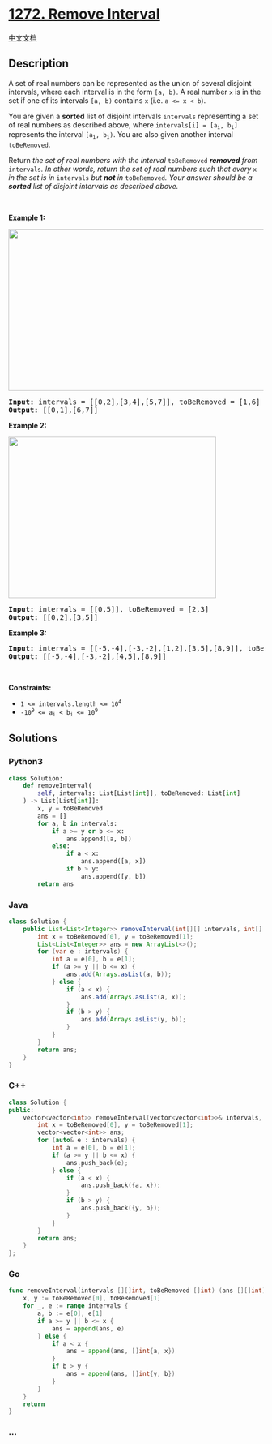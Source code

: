# [1272. Remove Interval](https://leetcode.com/problems/remove-interval)

[中文文档](/solution/1200-1299/1272.Remove%20Interval/README.md)

## Description

<p>A set of real numbers can be represented as the union of several disjoint intervals, where each interval is in the form <code>[a, b)</code>. A real number <code>x</code> is in the set if one of its intervals <code>[a, b)</code> contains <code>x</code> (i.e. <code>a &lt;= x &lt; b</code>).</p>

<p>You are given a <strong>sorted</strong> list of disjoint intervals <code>intervals</code> representing a set of real numbers as described above, where <code>intervals[i] = [a<sub>i</sub>, b<sub>i</sub>]</code> represents the interval <code>[a<sub>i</sub>, b<sub>i</sub>)</code>. You are also given another interval <code>toBeRemoved</code>.</p>

<p>Return <em>the set of real numbers with the interval </em><code>toBeRemoved</code><em> <strong>removed</strong> from</em><em> </em><code>intervals</code><em>. In other words, return the set of real numbers such that every </em><code>x</code><em> in the set is in </em><code>intervals</code><em> but <strong>not</strong> in </em><code>toBeRemoved</code><em>. Your answer should be a <strong>sorted</strong> list of disjoint intervals as described above.</em></p>

<p>&nbsp;</p>
<p><strong class="example">Example 1:</strong></p>
<img alt="" src="https://fastly.jsdelivr.net/gh/doocs/leetcode@main/solution/1200-1299/1272.Remove%20Interval/images/removeintervalex1.png" style="width: 510px; height: 319px;" />
<pre>
<strong>Input:</strong> intervals = [[0,2],[3,4],[5,7]], toBeRemoved = [1,6]
<strong>Output:</strong> [[0,1],[6,7]]
</pre>

<p><strong class="example">Example 2:</strong></p>
<img alt="" src="https://fastly.jsdelivr.net/gh/doocs/leetcode@main/solution/1200-1299/1272.Remove%20Interval/images/removeintervalex2.png" style="width: 410px; height: 318px;" />
<pre>
<strong>Input:</strong> intervals = [[0,5]], toBeRemoved = [2,3]
<strong>Output:</strong> [[0,2],[3,5]]
</pre>

<p><strong class="example">Example 3:</strong></p>

<pre>
<strong>Input:</strong> intervals = [[-5,-4],[-3,-2],[1,2],[3,5],[8,9]], toBeRemoved = [-1,4]
<strong>Output:</strong> [[-5,-4],[-3,-2],[4,5],[8,9]]
</pre>

<p>&nbsp;</p>
<p><strong>Constraints:</strong></p>

<ul>
	<li><code>1 &lt;= intervals.length &lt;= 10<sup>4</sup></code></li>
	<li><code>-10<sup>9</sup> &lt;= a<sub>i</sub> &lt; b<sub>i</sub> &lt;= 10<sup>9</sup></code></li>
</ul>

## Solutions

<!-- tabs:start -->

### **Python3**

```python
class Solution:
    def removeInterval(
        self, intervals: List[List[int]], toBeRemoved: List[int]
    ) -> List[List[int]]:
        x, y = toBeRemoved
        ans = []
        for a, b in intervals:
            if a >= y or b <= x:
                ans.append([a, b])
            else:
                if a < x:
                    ans.append([a, x])
                if b > y:
                    ans.append([y, b])
        return ans
```

### **Java**

```java
class Solution {
    public List<List<Integer>> removeInterval(int[][] intervals, int[] toBeRemoved) {
        int x = toBeRemoved[0], y = toBeRemoved[1];
        List<List<Integer>> ans = new ArrayList<>();
        for (var e : intervals) {
            int a = e[0], b = e[1];
            if (a >= y || b <= x) {
                ans.add(Arrays.asList(a, b));
            } else {
                if (a < x) {
                    ans.add(Arrays.asList(a, x));
                }
                if (b > y) {
                    ans.add(Arrays.asList(y, b));
                }
            }
        }
        return ans;
    }
}
```

### **C++**

```cpp
class Solution {
public:
    vector<vector<int>> removeInterval(vector<vector<int>>& intervals, vector<int>& toBeRemoved) {
        int x = toBeRemoved[0], y = toBeRemoved[1];
        vector<vector<int>> ans;
        for (auto& e : intervals) {
            int a = e[0], b = e[1];
            if (a >= y || b <= x) {
                ans.push_back(e);
            } else {
                if (a < x) {
                    ans.push_back({a, x});
                }
                if (b > y) {
                    ans.push_back({y, b});
                }
            }
        }
        return ans;
    }
};
```

### **Go**

```go
func removeInterval(intervals [][]int, toBeRemoved []int) (ans [][]int) {
	x, y := toBeRemoved[0], toBeRemoved[1]
	for _, e := range intervals {
		a, b := e[0], e[1]
		if a >= y || b <= x {
			ans = append(ans, e)
		} else {
			if a < x {
				ans = append(ans, []int{a, x})
			}
			if b > y {
				ans = append(ans, []int{y, b})
			}
		}
	}
	return
}
```

### **...**

```

```

<!-- tabs:end -->
